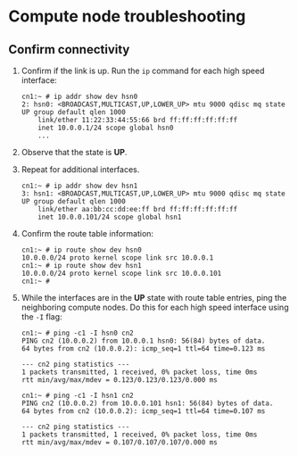 
# Compute node troubleshooting

## Confirm connectivity

1. Confirm if the link is up. Run the `ip` command for each high speed interface:

    ```screen
    cn1:~ # ip addr show dev hsn0
    2: hsn0: <BROADCAST,MULTICAST,UP,LOWER_UP> mtu 9000 qdisc mq state UP group default qlen 1000
        link/ether 11:22:33:44:55:66 brd ff:ff:ff:ff:ff:ff
        inet 10.0.0.1/24 scope global hsn0
        ...
    ```

2. Observe that the state is **UP**.

3. Repeat for additional interfaces.

    ```screen
    cn1:~ # ip addr show dev hsn1
    3: hsn1: <BROADCAST,MULTICAST,UP,LOWER_UP> mtu 9000 qdisc mq state UP group default qlen 1000
        link/ether aa:bb:cc:dd:ee:ff brd ff:ff:ff:ff:ff:ff
        inet 10.0.0.101/24 scope global hsn1
    ```

4. Confirm the route table information:

    ```screen
    cn1:~ # ip route show dev hsn0
    10.0.0.0/24 proto kernel scope link src 10.0.0.1
    cn1:~ # ip route show dev hsn1
    10.0.0.0/24 proto kernel scope link src 10.0.0.101
    cn1:~ #
    ```

5. While the interfaces are in the **UP** state with route table entries, ping the neighboring compute nodes. Do this for each high speed interface using the `-I` flag:

    ```screen
    cn1:~ # ping -c1 -I hsn0 cn2
    PING cn2 (10.0.0.2) from 10.0.0.1 hsn0: 56(84) bytes of data.
    64 bytes from cn2 (10.0.0.2): icmp_seq=1 ttl=64 time=0.123 ms

    --- cn2 ping statistics ---
    1 packets transmitted, 1 received, 0% packet loss, time 0ms
    rtt min/avg/max/mdev = 0.123/0.123/0.123/0.000 ms

    cn1:~ # ping -c1 -I hsn1 cn2
    PING cn2 (10.0.0.2) from 10.0.0.101 hsn1: 56(84) bytes of data.
    64 bytes from cn2 (10.0.0.2): icmp_seq=1 ttl=64 time=0.107 ms

    --- cn2 ping statistics ---
    1 packets transmitted, 1 received, 0% packet loss, time 0ms
    rtt min/avg/max/mdev = 0.107/0.107/0.107/0.000 ms
    ```

